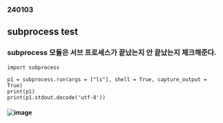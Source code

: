 ### 240103
## subprocess test
### subprocess 모듈은 서브 프로세스가 끝났는지 안 끝났는지 체크해준다.
```
import subprocess

p1 = subprocess.run(args = ["ls"], shell = True, capture_output = True)
print(p1)
print(p1.stdout.decode('utf-8'))
```
#### ![image](https://github.com/Shin-jongwhan/TIL/assets/62974484/1c41d043-cd27-4cea-8b23-d46a991539f3)
